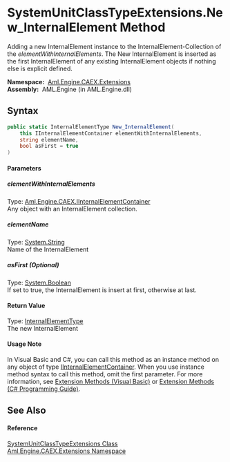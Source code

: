 SystemUnitClassTypeExtensions.New_InternalElement Method
========================================================
Adding a new InternalElement instance to the InternalElement-Collection of the *elementWithInternalElements*. The New InternalElement is inserted as the first InternalElement of any existing InternalElement objects if nothing else is explicit defined.

  **Namespace:**  [Aml.Engine.CAEX.Extensions][1]  
  **Assembly:**  AML.Engine (in AML.Engine.dll)

Syntax
------

```csharp
public static InternalElementType New_InternalElement(
	this IInternalElementContainer elementWithInternalElements,
	string elementName,
	bool asFirst = true
)
```

#### Parameters

##### *elementWithInternalElements*
Type: [Aml.Engine.CAEX.IInternalElementContainer][2]  
Any object with an InternalElement collection.

##### *elementName*
Type: [System.String][3]  
Name of the InternalElement

##### *asFirst* (Optional)
Type: [System.Boolean][4]  
If set to true, the InternalElement is insert at first, otherwise at last.

#### Return Value
Type: [InternalElementType][5]  
The new InternalElement
#### Usage Note
In Visual Basic and C#, you can call this method as an instance method on any object of type [IInternalElementContainer][2]. When you use instance method syntax to call this method, omit the first parameter. For more information, see [Extension Methods (Visual Basic)][6] or [Extension Methods (C# Programming Guide)][7].

See Also
--------

#### Reference
[SystemUnitClassTypeExtensions Class][8]  
[Aml.Engine.CAEX.Extensions Namespace][1]  

[1]: ../README.md
[2]: ../../Aml.Engine.CAEX/IInternalElementContainer/README.md
[3]: https://docs.microsoft.com/dotnet/api/system.string
[4]: https://docs.microsoft.com/dotnet/api/system.boolean
[5]: ../../Aml.Engine.CAEX/InternalElementType/README.md
[6]: https://docs.microsoft.com/dotnet/visual-basic/programming-guide/language-features/procedures/extension-methods
[7]: https://docs.microsoft.com/dotnet/csharp/programming-guide/classes-and-structs/extension-methods
[8]: README.md
[9]: https://www.automationml.org
[10]: ../../icons/logoShade.png